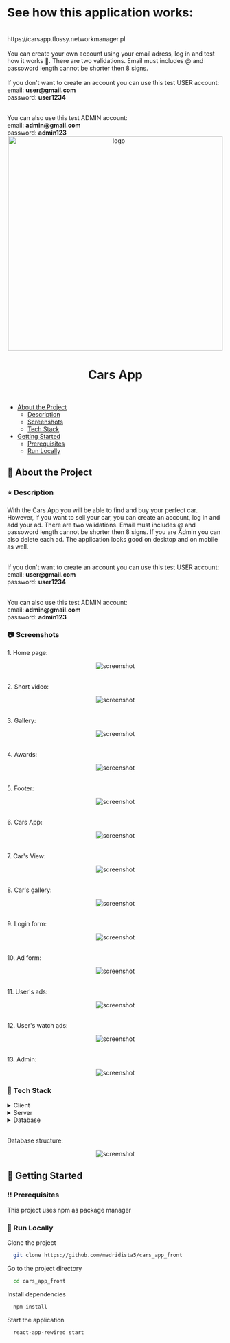 <h1>See how this application works:</h1>
<br>
https://carsapp.tlossy.networkmanager.pl
<br>
<br>
You can create your own account using your email adress, log in and test how it works 🙂. There are two validations. Email must includes @ and passoword length cannot be shorter then 8 signs.
<br>
<br>
If you don't want to create an account you can use this test USER account:
<br>
email: <b>user@gmail.com</b>
<br>
password: <b>user1234</b></p>
<br>
You can also use this test ADMIN account:
<br>
email: <b>admin@gmail.com</b>
<br>
password: <b>admin123</b>
<br>

<div align="center">

<img src="https://github.com/madridista5/madridista5/blob/main/cars_app.gif" alt="logo" width="500" height="auto" />
  <h1>Cars App</h1>
</div>

<br />

- [About the Project](#star2-about-the-project)
  * [Description](#star-description)
  * [Screenshots](#camera-screenshots)
  * [Tech Stack](#space_invader-tech-stack)
- [Getting Started](#toolbox-getting-started)
  * [Prerequisites](#bangbang-prerequisites)
  * [Run Locally](#running-run-locally)

  

<!-- About the Project -->
## :star2: About the Project

<!-- Description -->
### :star: Description
<p>With the Cars App you will be able to find and buy your perfect car. However, if you want to sell your car, you can create an account, log in and add your ad. There are two validations. Email must includes @ and passoword length cannot be shorter then 8 signs. If you are Admin you can also delete each ad. The application looks good on desktop and on mobile as well.</p>

<br>
If you don't want to create an account you can use this test USER account:
<br>
email: <b>user@gmail.com</b>
<br>
password: <b>user1234</b></p>
<br>
You can also use this test ADMIN account:
<br>
email: <b>admin@gmail.com</b>
<br>
password: <b>admin123</b>
<br>

<!-- Screenshots -->
### :camera: Screenshots

<p>1. Home page:</p>
<div align="center"> 
  <img src="https://github.com/madridista5/cars_app_front/blob/main/screenshots/1.png" alt="screenshot" />
</div>

<br>
<p>2. Short video:</p>
<div align="center"> 
  <img src="https://github.com/madridista5/cars_app_front/blob/main/screenshots/2.png" alt="screenshot" />
</div>

<br>
<p>3. Gallery:</p>
<div align="center"> 
  <img src="https://github.com/madridista5/cars_app_front/blob/main/screenshots/3.png" alt="screenshot" />
</div>

<br>
<p>4. Awards:</p>
<div align="center"> 
  <img src="https://github.com/madridista5/cars_app_front/blob/main/screenshots/4.png" alt="screenshot" />
</div>

<br>
<p>5. Footer:</p>
<div align="center"> 
  <img src="https://github.com/madridista5/cars_app_front/blob/main/screenshots/5.png" alt="screenshot" />
</div>

<br>
<p>6. Cars App:</p>
<div align="center"> 
  <img src="https://github.com/madridista5/cars_app_front/blob/main/screenshots/6.png" alt="screenshot" />
</div>

<br>
<p>7. Car's View:</p>
<div align="center"> 
  <img src="https://github.com/madridista5/cars_app_front/blob/main/screenshots/7.png" alt="screenshot" />
</div>

<br>
<p>8. Car's gallery:</p>
<div align="center"> 
  <img src="https://github.com/madridista5/cars_app_front/blob/main/screenshots/8.png" alt="screenshot" />
</div>

<br>
<p>9. Login form:</p>
<div align="center"> 
  <img src="https://github.com/madridista5/cars_app_front/blob/main/screenshots/9.png" alt="screenshot" />
</div>

<br>
<p>10. Ad form:</p>
<div align="center"> 
  <img src="https://github.com/madridista5/cars_app_front/blob/main/screenshots/10.png" alt="screenshot" />
</div>

<br>
<p>11. User's ads:</p>
<div align="center"> 
  <img src="https://github.com/madridista5/cars_app_front/blob/main/screenshots/11.png" alt="screenshot" />
</div>

<br>
<p>12. User's watch ads:</p>
<div align="center"> 
  <img src="https://github.com/madridista5/cars_app_front/blob/main/screenshots/12.png" alt="screenshot" />
</div>

<br>
<p>13. Admin:</p>
<div align="center"> 
  <img src="https://github.com/madridista5/cars_app_front/blob/main/screenshots/13.png" alt="screenshot" />
</div>

<!-- TechStack -->
### :space_invader: Tech Stack

<details>
  <summary>Client</summary>
  <ul>
    <li><a href="https://www.typescriptlang.org/">Typescript</a></li>
    <li><a href="https://reactjs.org/">React.js</a></li>
  </ul>
</details>

<details>
  <summary>Server</summary>
  <ul>
    <li><a href="https://www.typescriptlang.org/">Typescript</a></li>
    <li><a href="https://expressjs.com">Express.js</a></li>  
    <li><a href="https://nodejs.org/en/">Node.js</a></li>
  </ul>
</details>

<details>
<summary>Database</summary>
  <ul>
    <li><a href="https://www.mysql.com">MySQL</a></li>  
  </ul>
</details>

<br>
<p>Database structure:</p>
<div align="center"> 
  <img src="https://github.com/madridista5/cars_app_front/blob/main/screenshots/db_cars_app.png" alt="screenshot" />
</div>

<!-- Getting Started -->
## 	:toolbox: Getting Started

<!-- Prerequisites -->
### :bangbang: Prerequisites

This project uses npm as package manager


<!-- Run Locally -->
### :running: Run Locally

Clone the project

```bash
  git clone https://github.com/madridista5/cars_app_front
```

Go to the project directory

```bash
  cd cars_app_front
```

Install dependencies

```bash
  npm install
```

Start the application

```bash
  react-app-rewired start
```
